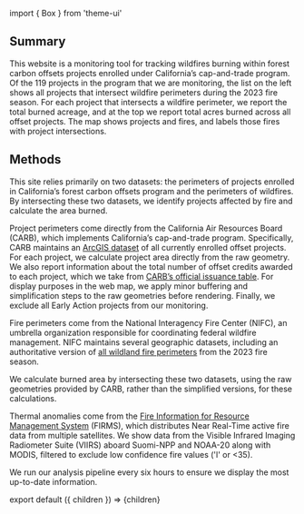 import { Box } from 'theme-ui'

## Summary

This website is a monitoring tool for tracking wildfires burning within forest carbon offsets projects enrolled under California’s cap-and-trade program. Of the 119 projects in the program that we are monitoring, the list on the left shows all projects that intersect wildfire perimeters during the 2023 fire season. For each project that intersects a wildfire perimeter, we report the total burned acreage, and at the top we report total acres burned across all offset projects. The map shows projects and fires, and labels those fires with project intersections.

## Methods

This site relies primarily on two datasets: the perimeters of projects enrolled in California’s forest carbon offsets program and the perimeters of wildfires. By intersecting these two datasets, we identify projects affected by fire and calculate the area burned.

Project perimeters come directly from the California Air Resources Board (CARB), which implements California’s cap-and-trade program. Specifically, CARB maintains an [ArcGIS dataset](https://webmaps.arb.ca.gov/ARBOCIssuanceMap/) of all currently enrolled offset projects. For each project, we calculate project area directly from the raw geometry. We also report information about the total number of offset credits awarded to each project, which we take from [CARB’s official issuance table](https://ww2.arb.ca.gov/our-work/programs/compliance-offset-program/arb-offset-credit-issuance). For display purposes in the web map, we apply minor buffering and simplification steps to the raw geometries before rendering. Finally, we exclude all Early Action projects from our monitoring.

Fire perimeters come from the National Interagency Fire Center (NIFC), an umbrella organization responsible for coordinating federal wildfire management. NIFC maintains several geographic datasets, including an authoritative version of [all wildland fire perimeters](https://data-nifc.opendata.arcgis.com/datasets/nifc::wfigs-current-interagency-fire-perimeters/about) from the 2023 fire season.

We calculate burned area by intersecting these two datasets, using the raw geometries provided by CARB, rather than the simplified versions, for these calculations.

Thermal anomalies come from the [Fire Information for Resource Management System](https://firms.modaps.eosdis.nasa.gov/) (FIRMS), which distributes Near Real-Time active fire data from multiple satellites. We show data from the Visible Infrared Imaging Radiometer Suite (VIIRS) aboard Suomi-NPP and NOAA-20 along with MODIS, filtered to exclude low confidence fire values ('l' or \<35).

We run our analysis pipeline every six hours to ensure we display the most up-to-date information.

export default ({ children }) => <Box>{children}</Box>
